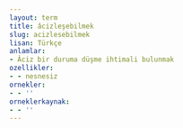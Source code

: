```yaml
---
layout: term
title: âcizleşebilmek
slug: acizlesebilmek
lisan: Türkçe
anlamlar:
- Âciz bir duruma düşme ihtimali bulunmak
ozellikler:
- - nesnesiz
ornekler:
- - ''
orneklerkaynak:
- - ''
---
```

